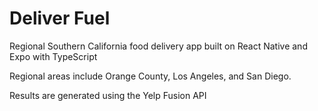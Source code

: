 # Deliver Fuel

Regional Southern California food delivery app built on React Native and Expo with TypeScript

Regional areas include Orange County, Los Angeles, and San Diego. 

Results are generated using the Yelp Fusion API 